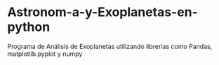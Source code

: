 # Astronom-a-y-Exoplanetas-en-python
Programa de Análisis de Exoplanetas utilizando librerias como Pandas, matplotlib.pyplot y numpy
